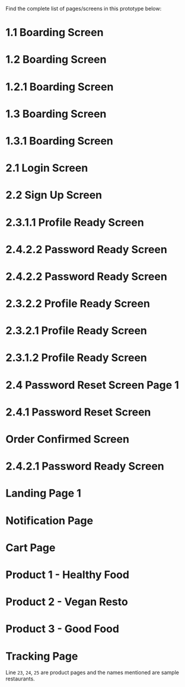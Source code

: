 Find the complete list of pages/screens in this prototype below:

# 1.1 Boarding Screen
# 1.2 Boarding Screen
# 1.2.1 Boarding Screen
# 1.3 Boarding Screen
# 1.3.1 Boarding Screen
# 2.1 Login Screen
# 2.2 Sign Up Screen
# 2.3.1.1 Profile Ready Screen
# 2.4.2.2 Password Ready Screen
# 2.4.2.2 Password Ready Screen
# 2.3.2.2 Profile Ready Screen
# 2.3.2.1 Profile Ready Screen
# 2.3.1.2 Profile Ready Screen
# 2.4 Password Reset Screen Page 1
# 2.4.1 Password Reset Screen
# Order Confirmed Screen
# 2.4.2.1 Password Ready Screen
# Landing Page 1
# Notification Page
# Cart Page
# Product 1 - Healthy Food
# Product 2 - Vegan Resto
# Product 3 - Good Food
# Tracking Page

Line `23`, `24`, `25` are product pages and the names mentioned are sample restaurants.
